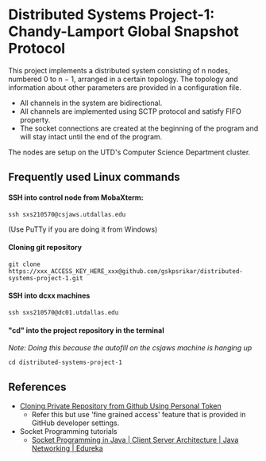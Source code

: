 # Distributed Systems Project-1: Chandy-Lamport Global Snapshot Protocol
This project implements a distributed system consisting of n nodes, numbered 0 to n − 1, arranged in a certain topology. The topology and information about other parameters are provided in a configuration file.

- All channels in the system are bidirectional.
- All channels are implemented using SCTP protocol and satisfy FIFO property.
- The socket connections are created at the beginning of the program and will stay intact until the end of the program.

The nodes are setup on the UTD's Computer Science Department cluster.

## Frequently used Linux commands
#### SSH into control node from MobaXterm:
```
ssh sxs210570@csjaws.utdallas.edu
```
(Use PuTTy if you are doing it from Windows)


#### Cloning git repository
```
git clone https://xxx_ACCESS_KEY_HERE_xxx@github.com/gskpsrikar/distributed-systems-project-1.git
```

#### SSH into dcxx machines
```
ssh sxs210570@dc01.utdallas.edu
```

#### "cd" into the project repository in the terminal
*Note: Doing this because the autofill on the csjaws machine is hanging up*

```
cd distributed-systems-project-1
```

## References
- [Cloning Private Repository from Github Using Personal Token](https://www.youtube.com/watch?v=rzgtnS04MXE)
  - Refer this but use 'fine grained access' feature that is provided in GitHub developer settings.
- Socket Programming tutorials
  - [Socket Programming in Java | Client Server Architecture | Java Networking | Edureka](https://www.youtube.com/watch?v=BqBKEXLqdvI&t=686s)
